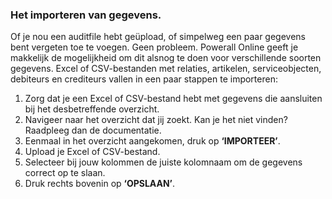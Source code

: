 ### Het importeren van gegevens. 
Of je nou een auditfile hebt geüpload, of simpelweg een paar gegevens bent vergeten toe te voegen. Geen probleem. Powerall Online geeft je makkelijk de mogelijkheid om dit alsnog te doen voor verschillende soorten gegevens. Excel of CSV-bestanden met relaties, artikelen, serviceobjecten, debiteurs en crediteurs vallen in een paar stappen te importeren:
1.	Zorg dat je een Excel of CSV-bestand hebt met gegevens die aansluiten bij het desbetreffende overzicht. 
2.	Navigeer naar het overzicht dat jij zoekt. Kan je het niet vinden? Raadpleeg dan de documentatie. 
3.	Eenmaal in het overzicht aangekomen, druk op **‘IMPORTEER’**.
4.	Upload je Excel of CSV-bestand.
5.	Selecteer bij jouw kolommen de juiste kolomnaam om de gegevens correct op te slaan.
6.	Druk rechts bovenin op **‘OPSLAAN’**.
